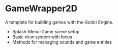 # GameWrapper2D

A template for building games with the Godot Engine.

* Splash-Menu-Game scene setup
* Basic view system with focus
* Methods for managing sounds and game entities
